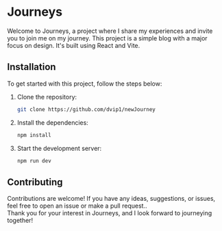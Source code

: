 # Journeys

Welcome to Journeys, a project where I share my experiences and invite you to join me on my journey. This project is a simple blog with a major focus on design. It's built using React and Vite.

## Installation

To get started with this project, follow the steps below:

1. Clone the repository:
   
   ```bash
   git clone https://github.com/dvip1/newJourney
   ```

2. Install the dependencies:
   
   ```bash
   npm install
   ```

3. Start the development server:
   
   ```bash
   npm run dev
   ```

## Contributing

Contributions are welcome! If you have any ideas, suggestions, or issues, feel free to open an issue or make a pull request..
<br>
Thank you for your interest in Journeys, and I look forward to journeying together!